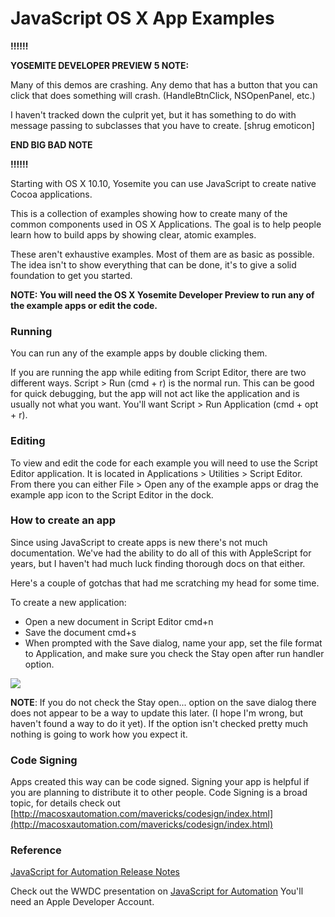 # JavaScript OS X App Examples

**!!!!!!**

**YOSEMITE DEVELOPER PREVIEW 5 NOTE:**

Many of this demos are crashing. Any demo that has a button that you can click
that does something will crash. (HandleBtnClick, NSOpenPanel, etc.)

I haven't tracked down the culprit yet, but it has something to do with message
passing to subclasses that you have to create. [shrug emoticon]

**END BIG BAD NOTE**

**!!!!!!**


Starting with OS X 10.10, Yosemite you can use JavaScript to create native Cocoa
applications.

This is a collection of examples showing how to create many of the common components
used in OS X Applications. The goal is to help people learn how to build apps
by showing clear, atomic examples.

These aren't exhaustive examples. Most of them are as basic as possible. The idea
isn't to show everything that can be done, it's to give a solid foundation to get you started.

**NOTE: You will need the OS X Yosemite Developer Preview to run any of the example
apps or edit the code.**

### Running
You can run any of the example apps by double clicking them.

If you are running the app while editing from Script Editor, there are two different ways.
Script > Run (cmd + r) is the normal run. This can be good for quick debugging, but
the app will not act like the application and is usually not what you want. You'll
want Script > Run Application  (cmd + opt + r).

### Editing
To view and edit the code for each example you will need to use the Script Editor
application. It is located in Applications > Utilities > Script Editor. From there
you can either File > Open any of the example apps or drag the example app icon
to the Script Editor in the dock.

### How to create an app
Since using JavaScript to create apps is new there's not much documentation. We've
had the ability to do all of this with AppleScript for years, but I haven't had
much luck finding thorough docs on that either.

Here's a couple of gotchas that had me scratching my head for some time.

To create a new application:
- Open a new document in Script Editor cmd+n
- Save the document cmd+s
- When prompted with the Save dialog, name your app, set the file format to Application, and
make sure you check the Stay open after run handler option.

![](http://f.cl.ly/items/0h0R390u343T2d0q0723/newapplication.png)

**NOTE**: If you do not check the Stay open... option on the save dialog there does
not appear to be a way to update this later. (I hope I'm wrong, but haven't found a way to do it yet).
If the option isn't checked pretty much nothing is going to work how you expect it.

### Code Signing
Apps created this way can be code signed. Signing your app is helpful if you are
planning to distribute it to other people. Code Signing is a broad topic, for details
check out [http://macosxautomation.com/mavericks/codesign/index.html](http://macosxautomation.com/mavericks/codesign/index.html)

### Reference
[JavaScript for Automation Release Notes](https://developer.apple.com/library/prerelease/mac/releasenotes/interapplicationcommunication/rn-javascriptforautomation/index.html)

Check out the WWDC presentation on [JavaScript for Automation](https://developer.apple.com/videos/wwdc/2014/)
You'll need an Apple Developer Account.
